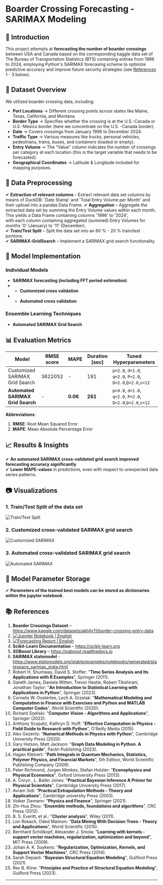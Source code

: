 # Boarder Crossing Forecasting - SARIMAX Modeling

## 📌 Introduction
This project attempts at **forecasting the number of boarder crossings** between USA and Canada based on the corresponding kaggle data set of The Bureau of 
Transportation Statistics (BTS) containing entries from 1996 to 2024, employing Python's SARIMAX forecasing scheme to optimize predictive accuracy and improve future security strategies 
(see [References](https://github.com/NenadBalaneskovic/ExternalProjects/tree/main/SARIMAX_Forecasting#-references) 1 - 3 below).

## 📂 Dataset Overview
We utilized boarder crossing data, including:
- **Port Locations** → Different crossing points across states like Maine, Texas, California, and Montana.
- **Border Type** → Specifies whether the crossing is at the U.S.-Canada or U.S.-Mexico border (here we concentrate on the U.S. -Canada border).
- **Date** → Covers crossings from January 1996 to December 2024.
- **Traffic Type** → Various measures like trucks, personal vehicles, pedestrians, trains, buses, and containers (loaded or empty).
- **Entry Volume** → The "Value" column indicates the number of crossings per category at each location (this is the target variable that needs to be forecasted).
- **Geographical Coordinates** → Latitude & Longitude included for mapping purposes.

## 🔄 Data Preprocessing
✔ **Extraction of relevant columns** – Extract relevant data set columns by means of DuckDB: 'Date Stamp' and 'Total Entry Volume per Month' and their upload into a pandas Data Frame. 
✔ **Aggregation** – Aggregate the extracted data set by summing the Entry Volume values within each month. This yields a Data Frame containing columns '1996' to '2024',  
with each column containing aggregated (summed) Entry Volumes for months '0' (January) to '11' (December).  
✔ **Train/Test Split** – Split the data set into an 80 % - 20 % train/test portions.  
✔ **SARIMAX-GridSearch** – Implement a SARIMAX grid search functionality.  

## 🤖 Model Implementation
### **Individual Models**
- **SARIMAX forecasting (including FFT period estimation)**
- - **Customized cross validation**
- - **Automated cross validation**

### **Ensemble Learning Techniques**
- **Automated SARIMAX Grid Search**

## 📊 Evaluation Metrics
| Model | RMSE score | MAPE | Duration [sec] |Tuned Hyperparameters |
|-------|---------|----------|--------|-----------------------|
| Customized SARIMAX Grid Search | 3622052 | - | 191 | `p=2.0`, `d=1.0`, `q=2.0`, `P=2.0`, `D=2.0`,`Q=2.0`,`s=12` |
| **Automated SARIMAX Grid Search**| - | **0.06** | **261** | `p=4.0`, `d=1.0`, `q=2.0`, `P=2.0`, `D=2.0`,`Q=2.0`,`s=12` |  

__Abbreviations__:  
1. __RMSE__: Root Mean Squared Error
2. __MAPE__: Mean Absolute Percentage Error

## 📈 Results & Insights
✔ **An automated SARIMAX cross-validated grid search improved forecasting accuracy significantly**.  
✔ **Lower MAPE-values** in predictions, even with respect to unexpected data series patterns.

## 📷 Visualizations
### 1. Train/Test Split of the data set
![Train/Test Split](https://github.com/NenadBalaneskovic/ExternalProjects/blob/161823144626734e4908ae407fa69b84c2deec21/DZ_bank_DataSet_classification/Fig4.PNG)  
### 2. Customized cross-validated SARIMAX grid search
![Customized SARIMAX](https://github.com/NenadBalaneskovic/ExternalProjects/blob/f2a05f9a2998e0b9992a2c8856a61f4a05c53a3e/DZ_bank_DataSet_classification/Fig12.PNG)  
### 3. Automated cross-validated SARIMAX grid search
![Automated SARIMAX](https://github.com/NenadBalaneskovic/ExternalProjects/blob/735f0d2547281074c02e432d3615e20cbf2197b9/DZ_bank_DataSet_classification/Fig3.PNG)  

## 🚀 Model Parameter Storage
✔ **Parameters of the trained best models can be stored as dictionaries within the jupyter notebook**. 

## 📚 References
1. **Boarder Crossings Dataset** – https://www.kaggle.com/datasets/akhilv11/border-crossing-entry-data
2. [![Jupyter Notebook | English](https://img.shields.io/badge/Jupyter%20Notebook-English-yellowblue?logoColor=blue&labelColor=yellow)](https://github.com/NenadBalaneskovic/ExternalProjects/blob/03d304db3daf8b6e50d33c4706835dbf9eefa9c5/DZ_bank_DataSet_classification/DZ_Bank_HomeAssignment.ipynb)
3. [![Forecasting Report | English](https://img.shields.io/badge/SARIMAX%20Report-English-yellowblue?logoColor=blue&labelColor=red)](https://github.com/NenadBalaneskovic/ExternalProjects/blob/dd2cfa231369855a7f61906c3cf3fb1ed9825042/DZ_bank_DataSet_classification/MarketingDataSetAnalysis.pdf) 
4. **Scikit-Learn Documentation** – https://scikit-learn.org  
5. **XGBoost Library** – https://xgboost.readthedocs.io
6. **SARIMAX statsmodel** - https://www.statsmodels.org/stable/examples/notebooks/generated/statespace_sarimax_stata.html
7. Robert H. Shumway, David S. Stoffer: "__Time Series Analysis and Its Applications with R Examples__", Springer (2011).
8. Gareth James, Daniela Witten, Trevor Hastie, Robert Tibshirani, Jonathan Taylor: "__An Introduction to Statistical Learning with Applications in Python__", Springer (2023).
9. Cornelis W. Oosterlee, Lech A. Grzelak: "__Mathematical Modeling and Computation in Finance with Exercises and Python and MATLAB Computer Codes__", World Scientific (2020).
10. Richard Szeliski: "__Computer Vision - Algorithms and Applications__", Springer (2022).
11. Anthony Scopatz, Kathryn D. Huff: "__Effective Computation in Physics - Field Guide to Research with Python__", O'Reilly Media (2015).
12. Alex Gezerlis: "__Numerical Methods in Physics with Python__", Cambridge University Press (2020).
13. Gary Hutson, Matt Jackson: "__Graph Data Modeling in Python. A practical guide__", Packt-Publishing (2023).
14. Hagen Kleinert: "__Path Integrals in Quantum Mechanics, Statistics, Polymer Physics, and Financial Markets__", 5th Edition, World Scientific Publishing Company (2009).
15. Peter Richmond, Jurgen Mimkes, Stefan Hutzler: "__Econophysics and Physical Economics__", Oxford University Press (2013).
16. A. Coryn , L. Bailer Jones: "__Practical Bayesian Inference A Primer for Physical Scientists__", Cambridge University Press (2017).
17. Avram Sidi: "__Practical Extrapolation Methods - Theory and Applications__", Cambridge university Press (2003).
18. Volker Ziemann: "__Physics and Finance__", Springer (2021).
19. Zhi-Hua Zhou: "__Ensemble methods, foundations and algorithms__", CRC Press (2012).
20. B. S. Everitt, et al.: "__Cluster analysis__", Wiley (2011).
21. Lior Rokach, Oded Maimon: "__Data Mining With Decision Trees - Theory and Applications__", World Scientific (2015).
22. Bernhard Schölkopf, Alexander J. Smola: "__Learning with kernels - support vector machines, regularization, optimization and beyond__", MIT Press (2009).
23. Johan A. K. Suykens: "__Regularization, Optimization, Kernels, and Support Vector Machines__", CRC Press (2014).
24. Sarah Depaoli: "__Bayesian Structural Equation Modeling__", Guilford Press (2021).
25. Rex B. Kline: "__Principles and Practice of Structural Equation Modeling__", Guilford Press (2023).
---
